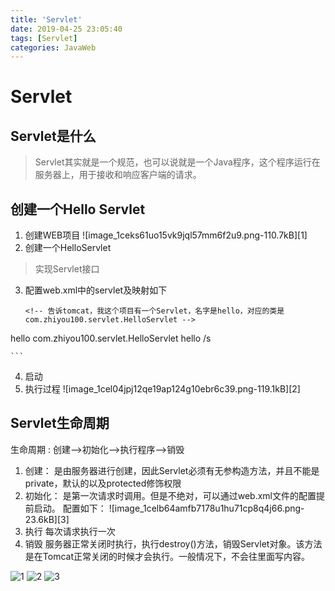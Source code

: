 ```yaml
---
title: 'Servlet'
date: 2019-04-25 23:05:40
tags: [Servlet]
categories: JavaWeb
---
```

# Servlet

## Servlet是什么
> Servlet其实就是一个规范，也可以说就是一个Java程序，这个程序运行在服务器上，用于接收和响应客户端的请求。

## 创建一个Hello Servlet

1. 创建WEB项目
    ![image_1ceks61uo15vk9jql57mm6f2u9.png-110.7kB][1]
2. 创建一个HelloServlet
> 实现Servlet接口
3. 配置web.xml中的servlet及映射如下
    ```
    <!-- 告诉tomcat，我这个项目有一个Servlet，名字是hello，对应的类是com.zhiyou100.servlet.HelloServlet -->
  <servlet>
        <servlet-name>hello</servlet-name>
  	    <servlet-class>com.zhiyou100.servlet.HelloServlet</servlet-class>
  </servlet>
  <!-- 注册一个servlet映射，servlet-name 具体要指向哪一个servlet ，url-pattern是客户端请求资源地址-->
  <servlet-mapping>
  	    <servlet-name>hello</servlet-name>
  	    <url-pattern>/s</url-pattern>
  </servlet-mapping>
      
    ```
4. 启动
5. 执行过程
    ![image_1cel04jpj12qe19ap124g10ebr6c39.png-119.1kB][2]

## Servlet生命周期
生命周期
: 创建——>初始化——>执行程序——>销毁

1. 创建：
    是由服务器进行创建，因此Servlet必须有无参构造方法，并且不能是private，默认的以及protected修饰权限
2. 初始化：
    是第一次请求时调用。但是不绝对，可以通过web.xml文件的配置提前启动。
    配置如下：
    ![image_1celb64amfb7178u1hu71cp8q4j66.png-23.6kB][3]
3. 执行
    每次请求执行一次
4. 销毁
    服务器正常关闭时执行，执行destroy()方法，销毁Servlet对象。该方法是在Tomcat正常关闭的时候才会执行。一般情况下，不会往里面写内容。


  ![1]( http://static.zybuluo.com/zhangwen100/ir3ehsendsm0wn57fbwnhmep/image_1ceks61uo15vk9jql57mm6f2u9.png)
  ![2]( http://static.zybuluo.com/zhangwen100/2rpqmrlmn4c8ewax4lnoo3kc/image_1cel04jpj12qe19ap124g10ebr6c39.png)
  ![3]( http://static.zybuluo.com/zhangwen100/7dbmv085zlhyykq5aj2momdd/image_1celb64amfb7178u1hu71cp8q4j66.png)